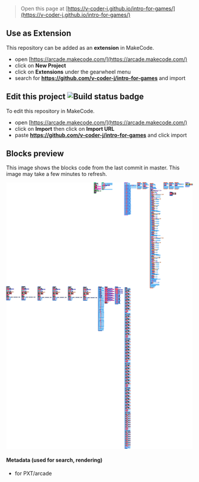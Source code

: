  


> Open this page at [https://v-coder-j.github.io/intro-for-games/](https://v-coder-j.github.io/intro-for-games/)

## Use as Extension

This repository can be added as an **extension** in MakeCode.

* open [https://arcade.makecode.com/](https://arcade.makecode.com/)
* click on **New Project**
* click on **Extensions** under the gearwheel menu
* search for **https://github.com/v-coder-j/intro-for-games** and import

## Edit this project ![Build status badge](https://github.com/v-coder-j/intro-for-games/workflows/MakeCode/badge.svg)

To edit this repository in MakeCode.

* open [https://arcade.makecode.com/](https://arcade.makecode.com/)
* click on **Import** then click on **Import URL**
* paste **https://github.com/v-coder-j/intro-for-games** and click import

## Blocks preview

This image shows the blocks code from the last commit in master.
This image may take a few minutes to refresh.

![A rendered view of the blocks](https://github.com/v-coder-j/intro-for-games/raw/master/.github/makecode/blocks.png)

#### Metadata (used for search, rendering)

* for PXT/arcade
<script src="https://makecode.com/gh-pages-embed.js"></script><script>makeCodeRender("{{ site.makecode.home_url }}", "{{ site.github.owner_name }}/{{ site.github.repository_name }}");</script>
